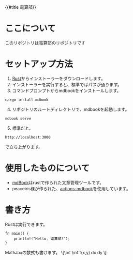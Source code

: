 {{#title 電算部}}

# ここについて

このリポジトリは電算部のリポジトリです

# セットアップ方法

1. [Rust](https://www.rust-lang.org/ja/tools/install)からインストーラーをダウンロードします。
2. インストーラーを実行すると、標準ではパスが通ります。
3. コマンドプロンプトからmdbookをインストールします。

```shell
cargo install mdbook
```

4. リポジトリのルートディレクトリで、mdbookを起動します。

```shell
mdbook serve
```

5. 標準だと、

```url
http://localhost:3000
```

で立ち上がります。

# 使用したものについて

- [mdBook](https://github.com/rust-lang/mdBook)はrustで作られた文章管理ツールです。
- peaceiris様が作られた、[actions-mdbook](https://github.com/peaceiris/actions-mdbook)を使用しています。

# 書き方

Rustは実行できます。

```rust:editable
fn main() {
    println!("Hello, 電算部!");
}
```

MathJaxの数式も書けます。
\\[\int \int f(x,y) dx dy \\]
